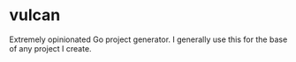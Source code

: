 # vulcan

Extremely opinionated Go project generator. I generally use this for the base of any project I create.
